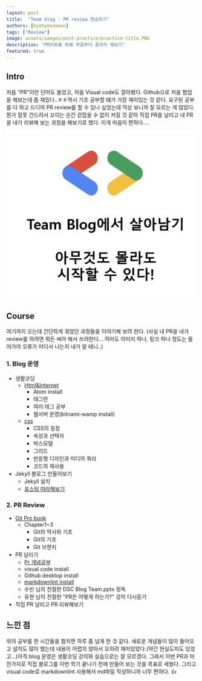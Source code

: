 ```yaml
---
layout: post
title:  "Team blog - PR review 연습하기"
authors: [hyehyeonmoon]
tags: ["Review"]
image: assets/images/post-practice/practice-title.PNG
description: "PR리뷰를 위해 처음부터 끝까지 해보기"
featured: true
---
```


## Intro

 처음 "PR"이란 단어도 들었고, 처음 Visual code도 깔아봤다. Github으로 처음 협업을 해보는데 좀 재밌다..ㅎㅎ역시 기초 공부할 떄가 가장 재미있는 것 같다. 요구된 공부를 다 하고 드디어 PR review를 할 수 있나 싶었는데 막상 보니까 잘 모르는 게 많았다. 뭔가 잘못 건드려서 꼬이는 순간 걷잡을 수 없이 커질 것 같아 직접 PR을 날리고 내 PR을 내가 리뷰해 보는 과정을 해보기로 했다. 이게 마음이 편하다....

![tag](../assets/images/post-practice/practice-title.PNG)

## Course

 여기까지 오는데 간단하게 겪었던 과정들을 이야기해 보려 한다. (사실 내 PR을 내가 review를 하려면 뭐든 써야 해서 쓰려한다....적어도 이미지 하나, 링크 하나 정도는 들어가야 오류가 어디서 나는지 내가 알 테니..)

### 1. Blog 운영

- 생활코딩
  - [Html&Internet](https://opentutorials.org/course/3084)
    - Atom install
    - 태그란
    - 여러 태그 공부
    - 웹서버 운영(bitnami-wamp install)
  - [css](https://opentutorials.org/course/3086)
    - CSS의 등장
    - 속성과 선택자
    - 박스모델
    - 그리드
    - 반응형 디자인과 미디어 쿼리
    - 코드의 재사용
- Jekyll 블로그 만들어보기
  - Jekyll 설치
  - [포스팅 따라해보기](https://velog.io/@shg4821/%EA%B9%83%ED%97%88%EB%B8%8C-%EB%B8%94%EB%A1%9C%EA%B7%B8-%EB%A7%8C%EB%93%A4%EA%B8%B0-1)

### 2. PR Review

- [Git Pro book](https://git-scm.com/book/ko/v2)
  - Chapter1~3
    - Git의 역사와 기초
    - Git의 기초
    - Git 브랜치
- PR 날리기
  - [Pr 개념공부]("https://wayhome25.github.io/git/2017/07/08/git-first-pull-request-story/)
  - visual code install
  - Github desktop install
  - [markdownlint install]("https://github.com/DSC-University-of-Seoul/2021-spring-web/blob/main/CONTRIBUTING.md)
  - 수빈 님의 친절한 DSC Blog Team.pptx 정독
  - 유현 님의 친절한 "PR은 어떻게 하는가?" 강의 다시듣기
- 직접 PR 날리고 PR 리뷰해보기

## 느낀 점

위의 공부를 한 시간들을 합치면 하루 좀 넘게 한 것 같다. 새로운 개념들이 많이 들어오고 설치도 많이 했는데 내용이 어렵지 않아서 오히려 재미있었다.(약간 현실도피도 있었고...)아직 blog 운영은 생활코딩 강의와 실습으로는 잘 모르겠다. 그래서 이번 PR과 마찬가지로 직접 블로그를 이번 학기 끝나기 전에 만들어 보는 것을 목표로 세웠다. 그리고 visual code로 markdownlint 사용해서 md파일 작성하니까 너무 편하다. 👍
